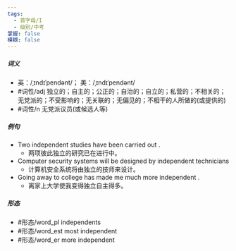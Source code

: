 ```yaml
---
tags:
  - 首字母/I
  - 级别/中考
掌握: false
模糊: false
---
```

##### 词义
- 英：/ˌɪndɪˈpendənt/； 美：/ˌɪndɪˈpendənt/
- #词性/adj  独立的；自主的；公正的；自治的；自立的；私营的；不相关的；无党派的；不受影响的；无关联的；无偏见的；不相干的人所做的(或提供的)
- #词性/n  无党派议员(或候选人等)
##### 例句
- Two independent studies have been carried out .
	- 两项彼此独立的研究已在进行中。
- Computer security systems will be designed by independent technicians
	- 计算机安全系统将由独立的技师来设计。
- Going away to college has made me much more independent .
	- 离家上大学使我变得独立自主得多。
##### 形态
- #形态/word_pl independents
- #形态/word_est most independent
- #形态/word_er more independent
